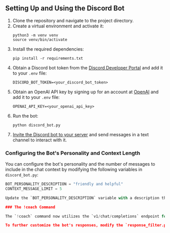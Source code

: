 ## Setting Up and Using the Discord Bot

1. Clone the repository and navigate to the project directory.
2. Create a virtual environment and activate it:
   ```
   python3 -m venv venv
   source venv/bin/activate
   ```
3. Install the required dependencies:
   ```
   pip install -r requirements.txt
   ```
4. Obtain a Discord bot token from the [Discord Developer Portal](https://discord.com/developers/applications) and add it to your `.env` file:
   ```
   DISCORD_BOT_TOKEN=<your_discord_bot_token>
   ```
5. Obtain an OpenAI API key by signing up for an account at [OpenAI](https://beta.openai.com/signup/) and add it to your `.env` file:
   ```
   OPENAI_API_KEY=<your_openai_api_key>
   ```
6. Run the bot:
   ```
   python discord_bot.py
   ```
7. [Invite the Discord bot to your server](https://discordpy.readthedocs.io/en/latest/discord.html) and send messages in a text channel to interact with it.

### Configuring the Bot's Personality and Context Length

You can configure the bot's personality and the number of messages to include in the chat context by modifying the following variables in `discord_bot.py`:

```python
BOT_PERSONALITY_DESCRIPTION = "friendly and helpful"
CONTEXT_MESSAGE_LIMIT = 5

Update the `BOT_PERSONALITY_DESCRIPTION` variable with a description that suits your desired bot personality. Modify the `CONTEXT_MESSAGE_LIMIT` variable to change the number of recent messages used to generate the bot's response.

### The !coach Command

The `!coach` command now utilizes the `v1/chat/completions` endpoint for chat models, enhancing the quality and creativity of the bot's responses. To use the `!coach` command, prefix your message with `!coach`, and the bot will generate a response based on the chat models and the provided conversation history as an array of messages.

To further customize the bot's responses, modify the `response_filter.py` file and update the filtering and creativity functions as needed. After making changes, restart the bot to implement the new settings.